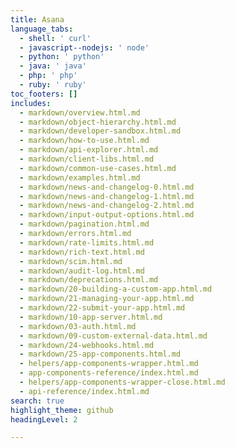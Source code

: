 ```yaml
---
title: Asana
language_tabs:
  - shell: ' curl'
  - javascript--nodejs: ' node'
  - python: ' python'
  - java: ' java'
  - php: ' php'
  - ruby: ' ruby'
toc_footers: []
includes:
  - markdown/overview.html.md
  - markdown/object-hierarchy.html.md
  - markdown/developer-sandbox.html.md
  - markdown/how-to-use.html.md
  - markdown/api-explorer.html.md
  - markdown/client-libs.html.md
  - markdown/common-use-cases.html.md
  - markdown/examples.html.md
  - markdown/news-and-changelog-0.html.md
  - markdown/news-and-changelog-1.html.md
  - markdown/news-and-changelog-2.html.md
  - markdown/input-output-options.html.md
  - markdown/pagination.html.md
  - markdown/errors.html.md
  - markdown/rate-limits.html.md
  - markdown/rich-text.html.md
  - markdown/scim.html.md
  - markdown/audit-log.html.md
  - markdown/deprecations.html.md
  - markdown/20-building-a-custom-app.html.md
  - markdown/21-managing-your-app.html.md
  - markdown/22-submit-your-app.html.md
  - markdown/10-app-server.html.md
  - markdown/03-auth.html.md
  - markdown/09-custom-external-data.html.md
  - markdown/24-webhooks.html.md
  - markdown/25-app-components.html.md
  - helpers/app-components-wrapper.html.md
  - app-components-reference/index.html.md
  - helpers/app-components-wrapper-close.html.md
  - api-reference/index.html.md
search: true
highlight_theme: github
headingLevel: 2

---
```

